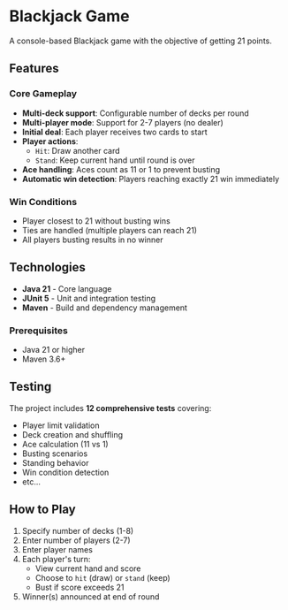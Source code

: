 # Blackjack Game

A console-based Blackjack game with the objective of getting 21 points.

## Features

### Core Gameplay
- **Multi-deck support**: Configurable number of decks per round
- **Multi-player mode**: Support for 2-7 players (no dealer)
- **Initial deal**: Each player receives two cards to start
- **Player actions**:
  - `Hit`: Draw another card
  - `Stand`: Keep current hand until round is over
- **Ace handling**: Aces count as 11 or 1 to prevent busting
- **Automatic win detection**: Players reaching exactly 21 win immediately

### Win Conditions
- Player closest to 21 without busting wins
- Ties are handled (multiple players can reach 21)
- All players busting results in no winner

## Technologies
- **Java 21** - Core language
- **JUnit 5** - Unit and integration testing
- **Maven** - Build and dependency management

### Prerequisites
- Java 21 or higher
- Maven 3.6+

## Testing
The project includes **12 comprehensive tests** covering:
- Player limit validation
- Deck creation and shuffling
- Ace calculation (11 vs 1)
- Busting scenarios
- Standing behavior
- Win condition detection
- etc...

## How to Play

1. Specify number of decks (1-8)
2. Enter number of players (2-7)
3. Enter player names
4. Each player's turn:
   - View current hand and score
   - Choose to `hit` (draw) or `stand` (keep)
   - Bust if score exceeds 21
5. Winner(s) announced at end of round
